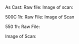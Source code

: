 As Cast:
Raw file:
Image of scan:

500C 1h:
Raw File:
Image of Scan

550 1h:
Raw File:
<!-- PUBLISH STOP -->
Image of Scan:
